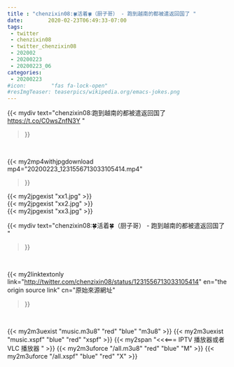 ```yaml
---
title : "chenzixin08:🍀活着🍀（厨子哥） - 跑到越南的都被遣返回国了 "
date:        2020-02-23T06:49:33-07:00
tags:
 - twitter
 - chenzixin08
 - twitter_chenzixin08
 - 202002
 - 20200223
 - 20200223_06
categories:
 - 20200223
#icon:        "fas fa-lock-open"
#resImgTeaser: teaserpics/wikipedia.org/emacs-jokes.png
---
```


{{< mydiv text="chenzixin08:跑到越南的都被遣返回国了 https://t.co/C0wsZnfN3Y "
>}}
<br>


{{< my2mp4withjpgdownload mp4="20200223_1231556713033105414.mp4"
>}}

{{< my2jpgexist "xx1.jpg" >}}<br>
{{< my2jpgexist "xx2.jpg" >}}<br>
{{< my2jpgexist "xx3.jpg" >}}<br>



{{< mydiv text="chenzixin08:🍀活着🍀（厨子哥） - 跑到越南的都被遣返回国了 "
>}}
<br>

{{< my2linktextonly link="http://twitter.com/chenzixin08/status/1231556713033105414"
en="the origin source link" cn="原始來源網址"
>}}


<br>

{{< my2m3uexist "music.m3u8" "red"  "blue" "m3u8" >}} {{< my2m3uexist "music.xspf" "blue" "red"  "xspf" >}} {{< my2span "<<<=== IPTV 播放器或者 VLC 播放器 " >}} {{< my2m3uforce "/all.m3u8" "red"  "blue" "M" >}} {{< my2m3uforce "/all.xspf" "blue" "red"  "X" >}} 
